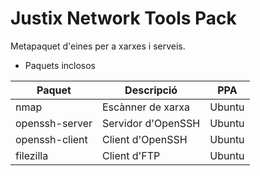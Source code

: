 # Justix Network Tools Pack

Metapaquet d'eines per a xarxes i serveis.

* Paquets inclosos

| Paquet | Descripció | PPA |
|-------|-----------|-------|
| nmap | Escànner de xarxa | Ubuntu |
| openssh-server | Servidor d'OpenSSH | Ubuntu |
| openssh-client | Client d'OpenSSH | Ubuntu |
| filezilla | Client d'FTP | Ubuntu |
